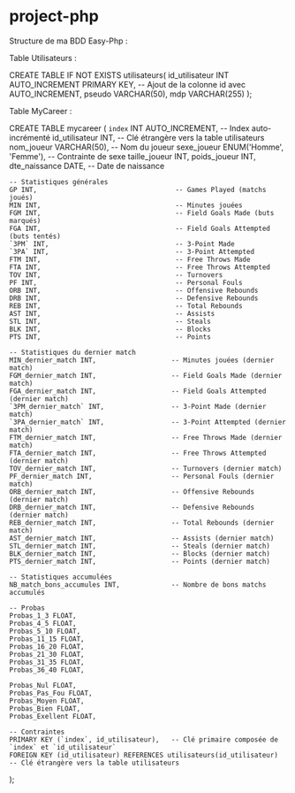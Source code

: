# project-php


Structure de ma BDD Easy-Php :

Table Utilisateurs : 

CREATE TABLE IF NOT EXISTS utilisateurs(
    id_utilisateur INT AUTO_INCREMENT PRIMARY KEY,  -- Ajout de la colonne id avec AUTO_INCREMENT,
    pseudo VARCHAR(50),
    mdp VARCHAR(255)
);

Table MyCareer :

CREATE TABLE mycareer (
    `index` INT AUTO_INCREMENT,              -- Index auto-incrémenté
    id_utilisateur INT,                      -- Clé étrangère vers la table utilisateurs
    nom_joueur VARCHAR(50),                  -- Nom du joueur
    sexe_joueur ENUM('Homme', 'Femme'),      -- Contrainte de sexe 
    taille_joueur INT,
    poids_joueur INT,
    dte_naissance DATE,                       -- Date de naissance

    -- Statistiques générales
    GP INT,                                   -- Games Played (matchs joués)
    MIN INT,                                  -- Minutes jouées
    FGM INT,                                  -- Field Goals Made (buts marqués)
    FGA INT,                                  -- Field Goals Attempted (buts tentés)
    `3PM` INT,                                -- 3-Point Made
    `3PA` INT,                                -- 3-Point Attempted
    FTM INT,                                  -- Free Throws Made
    FTA INT,                                  -- Free Throws Attempted
    TOV INT,                                  -- Turnovers
    PF INT,                                   -- Personal Fouls
    ORB INT,                                  -- Offensive Rebounds
    DRB INT,                                  -- Defensive Rebounds
    REB INT,                                  -- Total Rebounds
    AST INT,                                  -- Assists
    STL INT,                                  -- Steals
    BLK INT,                                  -- Blocks
    PTS INT,                                  -- Points

    -- Statistiques du dernier match
    MIN_dernier_match INT,                   -- Minutes jouées (dernier match)
    FGM_dernier_match INT,                   -- Field Goals Made (dernier match)
    FGA_dernier_match INT,                   -- Field Goals Attempted (dernier match)
    `3PM_dernier_match` INT,                 -- 3-Point Made (dernier match)
    `3PA_dernier_match` INT,                 -- 3-Point Attempted (dernier match)
    FTM_dernier_match INT,                   -- Free Throws Made (dernier match)
    FTA_dernier_match INT,                   -- Free Throws Attempted (dernier match)
    TOV_dernier_match INT,                   -- Turnovers (dernier match)
    PF_dernier_match INT,                    -- Personal Fouls (dernier match)
    ORB_dernier_match INT,                   -- Offensive Rebounds (dernier match)
    DRB_dernier_match INT,                   -- Defensive Rebounds (dernier match)
    REB_dernier_match INT,                   -- Total Rebounds (dernier match)
    AST_dernier_match INT,                   -- Assists (dernier match)
    STL_dernier_match INT,                   -- Steals (dernier match)
    BLK_dernier_match INT,                   -- Blocks (dernier match)
    PTS_dernier_match INT,                   -- Points (dernier match)

    -- Statistiques accumulées
    NB_match_bons_accumules INT,             -- Nombre de bons matchs accumulés

    -- Probas
    Probas_1_3 FLOAT,
    Probas_4_5 FLOAT,
    Probas_5_10 FLOAT,
    Probas_11_15 FLOAT,
    Probas_16_20 FLOAT,
    Probas_21_30 FLOAT,
    Probas_31_35 FLOAT,
    Probas_36_40 FLOAT,

    Probas_Nul FLOAT,
    Probas_Pas_Fou FLOAT,
    Probas_Moyen FLOAT,
    Probas_Bien FLOAT,
    Probas_Exellent FLOAT,

    -- Contraintes
    PRIMARY KEY (`index`, id_utilisateur),   -- Clé primaire composée de `index` et `id_utilisateur`
    FOREIGN KEY (id_utilisateur) REFERENCES utilisateurs(id_utilisateur)  -- Clé étrangère vers la table utilisateurs
);




